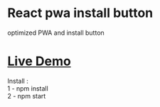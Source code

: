 # React pwa install button
optimized PWA and  install button


# [Live Demo](https://sharp-hypatia-1e2336.netlify.app/)

Install :       
  1 - npm install      
  2 - npm start       
